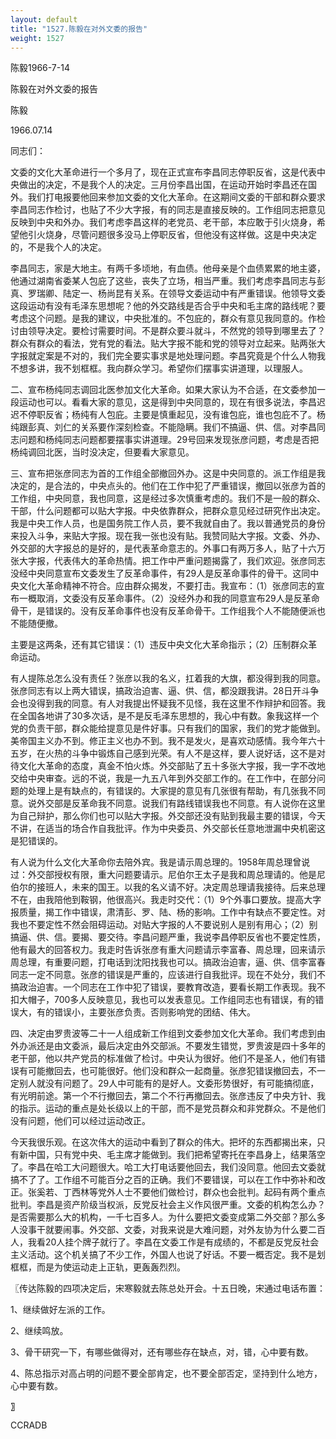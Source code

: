 ```yaml
---
layout: default
title: "1527.陈毅在对外文委的报告"
weight: 1527
---
```


陈毅1966-7-14

陈毅在对外文委的报告

陈毅

1966.07.14

同志们：

文委的文化大革命进行一个多月了，现在正式宣布李昌同志停职反省，这是代表中央做出的决定，不是我个人的决定。三月份李昌出国，在运动开始时李昌还在国外。我们打电报要他回来参加文委的文化大革命。在这期间文委的干部和群众要求李昌同志作检讨，也贴了不少大字报，有的同志是直接反映的。工作组同志把意见反映到中央和外办。我们考虑李昌这样的老党员、老干部，本应敢于引火烧身，希望他引火烧身，尽管问题很多没马上停职反省，但他没有这样做。这是中央决定的，不是我个人的决定。

李昌同志，家是大地主。有两千多顷地，有血债。他母亲是个血债累累的地主婆，他通过湖南省委某人包庇了这些，丧失了立场，相当严重。我们考虑李昌同志与彭真、罗瑞卿、陆定一、杨尚昆有关系。在领导文委运动中有严重错误。他领导文委这段运动有没有毛泽东思想呢？他的外交路线是否合乎中央和毛主席的路线呢？要考虑这个问题。是我的建议，中央批准的。不包庇的，群众有意见我同意的。作检讨由领导决定。要检讨需要时间。不是群众要斗就斗，不然党的领导到哪里去了？群众有群众的看法，党有党的看法。贴大字报不能和党的领导对立起来。贴两张大字报就定案是不对的，我们完全要实事求是地处理问题。李昌究竟是个什么人物我不想多讲，我不划框框。我向群众学习。希望你们摆事实讲道理，以理服人。

二、宣布杨纯同志调回北医参加文化大革命。如果大家认为不合适，在文委参加一段运动也可以。看看大家的意见，这是得到中央同意的，现在有很多说法，李昌迟迟不停职反省；杨纯有人包庇。主要是慎重起见，没有谁包庇，谁也包庇不了。杨纯跟彭真、刘仁的关系要作深刻检查。不能隐瞒。我们不搞逼、供、信。对李昌同志问题和杨纯同志问题都要摆事实讲道理。29号回来发现张彦问题，考虑是否把杨纯调回北医，当时没决定，但要看大家意见。

三、宣布把张彦同志为首的工作组全部撤回外办。这是中央同意的。派工作组是我决定的，是合法的，中央点头的。他们在工作中犯了严重错误，撤回以张彦为首的工作组，中央同意，我也同意，这是经过多次慎重考虑的。我们不是一般的群众、干部，什么问题都可以贴大字报。中央依靠群众，把群众意见经过研究作出决定。我是中央工作人员，也是国务院工作人员，要不我就自由了。我以普通党员的身份来投入斗争，来贴大字报。现在我一张也没有贴。我赞同贴大字报。文委、外办、外交部的大字报总的是好的，是代表革命意志的。外事口有两万多人，贴了十六万张大字报，代表伟大的革命热情。把工作中严重问题揭露了，我们欢迎。张彦同志没经中央同意宣布文委发生了反革命事件，有29人是反革命事件的骨干。这同中央文化大革命精神不符合。应由群众揭发，不要打击。我宣布：（1）张彦同志的宣布一概取消，文委没有反革命事件。（2）没经外办和我的同意宣布29人是反革命骨干，是错误的。没有反革命事件也没有反革命骨干。工作组我个人不能随便派也不能随便撤。

主要是这两条，还有其它错误：（1）违反中央文化大革命指示；（2）压制群众革命运动。

有人提陈总怎么没有责任？张彦以我的名义，扛着我的大旗，都没得到我的同意。张彦同志有以上两大错误，搞政治迫害、逼、供、信，都没跟我讲。28日开斗争会也没得到我的同意。有人对我提出怀疑我不见怪，我在这里不作辩护和回答。我在全国各地讲了30多次话，是不是反毛泽东思想的，我心中有数。象我这样一个党的负责干部，群众能给提意见是件好事。只有我们的国家，我们的党才能做到。美帝国主义办不到。修正主义也办不到。我不是发火，是喜欢动感情。我今年六十五岁，在火热的斗争中锻炼自己感到光荣。有人不是这样，要人说好话，这不是对待文化大革命的态度，真金不怕火炼。外交部贴了五十多张大字报，我一字不改地交给中央审查。远的不说，我是一九五八年到外交部工作的。在工作中，在部分问题的处理上是有缺点的，有错误的。大家提的意见有几张很有帮助，有几张我不同意。说外交部是反革命我不同意。说我们有路线错误我也不同意。有人说你在这里为自己辩护，那么你们也可以贴大字报。外交部还没有贴到我最主要的错误，今天不讲，在适当的场合作自我批评。作为中央委员、外交部长任意地泄漏中央机密这是犯错误的。

有人说为什么文化大革命你去陪外宾。我是请示周总理的。1958年周总理曾说过：外交部授权有限，重大问题要请示。尼伯尔王太子是我和周总理请的。他是尼伯尔的接班人，未来的国王。以我的名义请不好。决定周总理请我接待。后来总理不在，由我陪他到鞍钢，他很高兴。我走时交代：（1）9个外事口要放。提高大字报质量，揭工作中错误，肃清彭、罗、陆、杨的影响。工作中有缺点不要定性。对我也不要定性不然会阻碍运动。对贴大字报的人不要说别人是别有用心；（2）别搞逼、供、信。要揭、要交待。李昌问题严重，我说李昌停职反省也不要定性质，他有最大的回答权力。我走时告诉张彦有重大问题请示李富春、周总理，回来请示周总理，有重要问题，打电话到沈阳找我也可以。搞政治迫害，逼、供、信李富春同志一定不同意。张彦的错误是严重的，应该进行自我批评。现在不处分，我们不搞政治迫害。一个同志在工作中犯了错误，要教育改造，要看长期工作表现。我不扣大帽子，700多人反映意见，我也可以发表意见。工作组同志也有错误，有的错误大，有的错误小，主要张彦负责。否则影响党的团结、伟大。

四、决定由罗贵波等二十一人组成新工作组到文委参加文化大革命。我们考虑到由外办派还是由文委派，最后决定由外交部派。不要发生错觉，罗贵波是四十多年的老干部，他以共产党员的标准做了检讨。中央认为很好。他们不是圣人，他们有错误有可能撤回去，也可能很好。他们没和群众一起商量。张彦犯错误撤回去，不一定别人就没有问题了。29人中可能有的是好人。文委形势很好，有可能搞彻底，有光明前途。第一个不行撤回去，第二个不行再撤回去。张彦违反了中央方针、我的指示。运动的重点是处长级以上的干部，而不是党员群众和非党群众。不是他们没有问题，他们可以经过运动改正。

今天我很乐观。在这次伟大的运动中看到了群众的伟大。把坏的东西都揭出来，只有新中国，只有党中央、毛主席才能做到。我们把希望寄托在李昌身上，结果落空了。李昌在哈工大问题很大。哈工大打电话要他回去，我们没同意。他回去文委就搞不了了。工作组不可能百分之百的正确。我们不要错误，可以在工作中弥补和改正。张奚若、丁西林等党外人士不要他们做检讨，群众也会批判。起码有两个重点批判。李昌是资产阶级当权派，反党反社会主义作风很严重。文委的机构怎么办？是否需要那么大的机构，一千七百多人。为什么要把文委变成第二外交部？那么多人没事干就要闹事。外交部、文委，对我来说是大难问题，对外友协为什么要二百人，我看20人挂个牌子就行了。李昌在文委工作是有成绩的，不都是反党反社会主义活动。这个机关搞了不少工作，外国人也说了好话。不要一概否定。我不是划框框，而是为使运动走上正轨，更轰轰烈烈。

〖传达陈毅的四项决定后，宋寒毅就去陈总处开会。十五日晚，宋通过电话布置：

1、继续做好左派的工作。

2、继续鸣放。

3、骨干研究一下，有哪些做得对，还有哪些存在缺点，对，错，心中要有数。

4、陈总指示对高占明的问题不要全部肯定，也不要全部否定，坚持到什么地方，心中要有数。

〗

CCRADB

